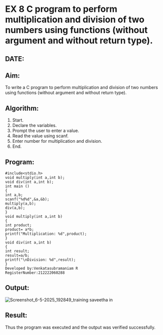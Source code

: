# EX 8 C program to perform multiplication and division of two numbers using functions (without argument and without return type).
## DATE:
## Aim:
To write a C program to perform multiplication and division of two numbers using functions (without argument and without return type).

## Algorithm:
1. Start. 
2. Declare the variables. 
3. Prompt the user to enter a value. 
4. Read the value using scanf. 
5. Enter number for multiplication and division. 
6. End.    

## Program:
```
#include<stdio.h> 
void multiply(int a,int b); 
void div(int a,int b); 
int main () 
{ 
int a,b; 
scanf("%d%d",&a,&b); 
multiply(a,b); 
div(a,b); 
} 
void multiply(int a,int b) 
{ 
int product; 
product= a*b; 
printf("Multiplication: %d",product); 
} 
void div(int a,int b) 
{ 
int result; 
result=a/b; 
printf("\nDivision: %d",result); 
}
Developed by:Venkatasubramaniam R
RegisterNumber:212222060288

```
## Output:
![Screenshot_6-5-2025_192849_training saveetha in](https://github.com/user-attachments/assets/77a1990e-dddc-4408-96e3-82af5b6d08ba)

## Result:
Thus the program was executed and the output was verified successfully.
